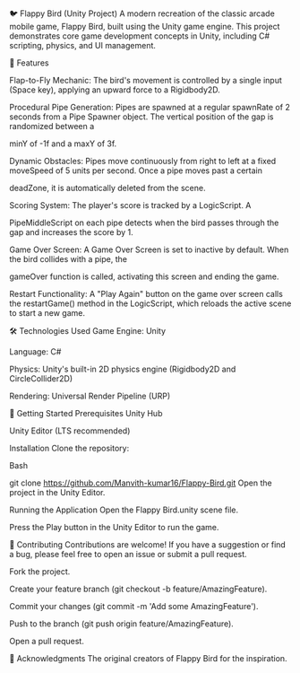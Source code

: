 
🐦 Flappy Bird (Unity Project)
A modern recreation of the classic arcade mobile game, Flappy Bird, built using the Unity game engine. This project demonstrates core game development concepts in Unity, including C# scripting, physics, and UI management.

🚀 Features

Flap-to-Fly Mechanic: The bird's movement is controlled by a single input (Space key), applying an upward force to a Rigidbody2D.


Procedural Pipe Generation: Pipes are spawned at a regular spawnRate of 2 seconds from a Pipe Spawner object. The vertical position of the gap is randomized between a 


minY of -1f and a maxY of 3f.


Dynamic Obstacles: Pipes move continuously from right to left at a fixed moveSpeed of 5 units per second. Once a pipe moves past a certain 

deadZone, it is automatically deleted from the scene.


Scoring System: The player's score is tracked by a LogicScript. A 

PipeMiddleScript on each pipe detects when the bird passes through the gap and increases the score by 1.


Game Over Screen: A Game Over Screen is set to inactive by default. When the bird collides with a pipe, the 

gameOver function is called, activating this screen and ending the game.


Restart Functionality: A "Play Again" button on the game over screen calls the restartGame() method in the LogicScript, which reloads the active scene to start a new game.

🛠️ Technologies Used
Game Engine: Unity

Language: C#


Physics: Unity's built-in 2D physics engine (Rigidbody2D and CircleCollider2D) 

Rendering: Universal Render Pipeline (URP)

🚀 Getting Started
Prerequisites
Unity Hub

Unity Editor (LTS recommended)

Installation
Clone the repository:

Bash

git clone https://github.com/Manvith-kumar16/Flappy-Bird.git
Open the project in the Unity Editor.

Running the Application
Open the Flappy Bird.unity scene file.

Press the Play button in the Unity Editor to run the game.

🤝 Contributing
Contributions are welcome! If you have a suggestion or find a bug, please feel free to open an issue or submit a pull request.

Fork the project.

Create your feature branch (git checkout -b feature/AmazingFeature).

Commit your changes (git commit -m 'Add some AmazingFeature').

Push to the branch (git push origin feature/AmazingFeature).

Open a pull request.

🙏 Acknowledgments
The original creators of Flappy Bird for the inspiration.
